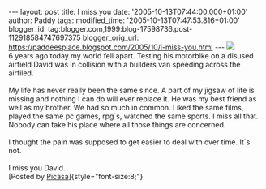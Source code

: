 \-\-- layout: post title: I miss you date:
\'2005-10-13T07:44:00.000+01:00\' author: Paddy tags: modified\_time:
\'2005-10-13T07:47:53.816+01:00\' blogger\_id:
tag:blogger.com,1999:blog-17598736.post-112918584747697375
blogger\_orig\_url:
https://paddeesplace.blogspot.com/2005/10/i-miss-you.html \-\--
[![](https://photos1.blogger.com/img/144/8245/320/Last.jpg)](https://photos1.blogger.com/img/144/8245/640/Last.jpg)\
6 years ago today my world fell apart. Testing his motorbike on a
disused airfield David was in collision with a builders van speeding
across the airfiled.\
\
My life has never really been the same since. A part of my jigsaw of
life is missing and nothing I can do will ever replace it. He was my
best friend as well as my brother. We had so much in common. Liked the
same films, played the same pc games, rpg\`s, watched the same sports. I
miss all that. Nobody can take his place where all those things are
concerned.\
\
I thought the pain was supposed to get easier to deal with over time.
It\`s not.\
\
I miss you David.\
[Posted by
[Picasa](https://picasa.google.com/blogger/)]{style="font-size:8;"}
